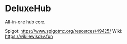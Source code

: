 # DeluxeHub
All-in-one hub core.

Spigot: https://www.spigotmc.org/resources/49425/
Wiki: https://wikilewisdev.fun
